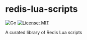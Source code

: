 # redis-lua-scripts

![Go](https://github.com/jimako1989/redis-lua-scripts/workflows/Go/badge.svg)
[![License: MIT](https://img.shields.io/badge/License-MIT-blue.svg)](https://opensource.org/licenses/MIT)

A curated library of Redis Lua scripts
